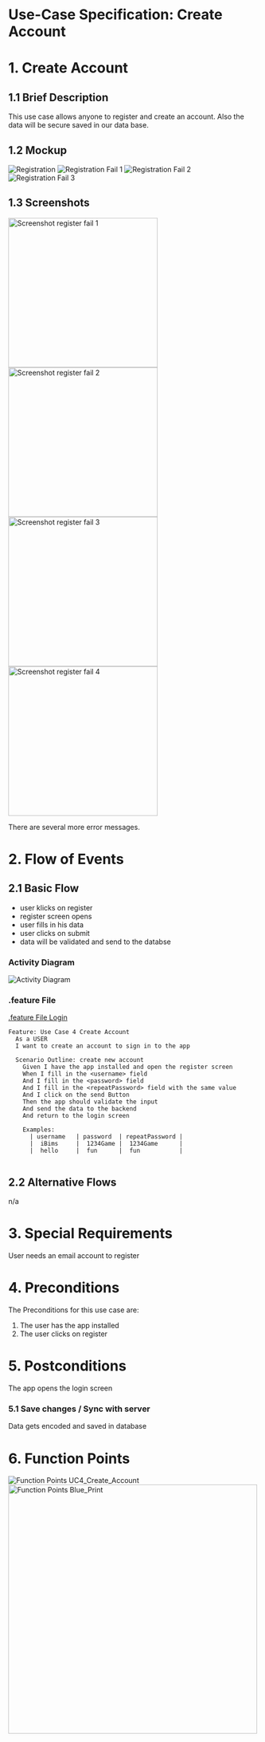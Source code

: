 # Use-Case Specification: Create Account

# 1. Create Account

## 1.1 Brief Description
This use case allows anyone to register and create an account. Also the data will be secure saved in our data base.

## 1.2 Mockup
![Registration](../mockups/Registration.png)
![Registration Fail 1](../mockups/Registration_Fail1.png)
![Registration Fail 2](../mockups/Registration_Fail2.png)
![Registration Fail 3](../mockups/Registration_Fail3.png)

## 1.3 Screenshots
<img src="./Screenshots/UC4_Create_Account_Screenshot.png" alt="Screenshot register fail 1" width="300"/> <img src="./Screenshots/UC4_Create_Account_Screenshot2.png" alt="Screenshot register fail 2" width="300"/> <img src="./Screenshots/UC4_Create_Account_Screenshot3.png" alt="Screenshot register fail 3" width="300"/> <img src="./Screenshots/UC4_Create_Account_Screenshot4.png" alt="Screenshot register fail 4" width="300"/>

There are several more error messages.

# 2. Flow of Events

## 2.1 Basic Flow
- user klicks on register
- register screen opens
- user fills in his data
- user clicks on submit
- data will be validated and send to the databse

### Activity Diagram
![Activity Diagram](../activity_diagrams/UCD4_Create_Account.png)

### .feature File
[.feature File Login](../../frontend/app/src/androidTest/assets/UC4_Create_Account.feature)
```Cucumber
Feature: Use Case 4 Create Account
  As a USER
  I want to create an account to sign in to the app

  Scenario Outline: create new account
    Given I have the app installed and open the register screen
    When I fill in the <username> field
    And I fill in the <password> field
    And I fill in the <repeatPassword> field with the same value
    And I click on the send Button
    Then the app should validate the input
    And send the data to the backend
    And return to the login screen

    Examples:
      | username   | password  | repeatPassword |
      |  iBims     |  1234Game |  1234Game      |
      |  hello     |  fun      |  fun           |  


```

## 2.2 Alternative Flows
n/a

# 3. Special Requirements
User needs an email account to register

# 4. Preconditions
The Preconditions for this use case are:
1. The user has the app installed
2. The user clicks on register

# 5. Postconditions
The app opens the login screen

### 5.1 Save changes / Sync with server
Data gets encoded and saved in database

# 6. Function Points
![Function Points UC4_Create_Account](../function_points/UC4_Account.png)
<img src="../function_points/Blue_print.png" alt="Function Points Blue_Print" width="500"/>